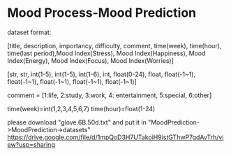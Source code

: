 # Mood Process-Mood Prediction

dataset format:

[title, description, importancy, difficulty, comment, time(week), time(hour), time(last period),Mood Index(Stress), Mood Index(Happiness), Mood Index(Energy), Mood Index(Focus), Mood Index(Worries)]

[str, str, int(1-5), int(1-5), int(1-6), int, float(0-24), float, float(-1~1), float(-1~1), float(-1~1), float(-1~1), float(-1~1)]

comment = [1:life, 2:study, 3:work, 4: entertainment, 5:special, 6:other]

time(week)=int(1,2,3,4,5,6,7)
time(hour)=float(1-24)


please download "glove.6B.50d.txt" and put it in "MoodPrediction->MoodPrediction->datasets"
https://drive.google.com/file/d/1mpQoD3H7UTakoiH9istGThwP7gdAvTrh/view?usp=sharing
